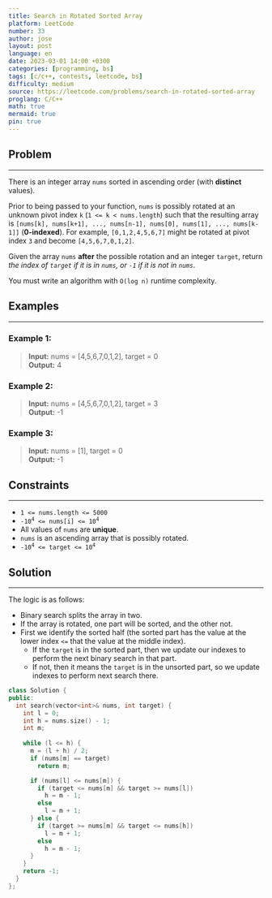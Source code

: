 ```yaml
---
title: Search in Rotated Sorted Array
platform: LeetCode
number: 33
author: jose
layout: post
language: en
date: 2023-03-01 14:00 +0300
categories: [programming, bs]
tags: [c/c++, contests, leetcode, bs]
difficulty: medium
source: https://leetcode.com/problems/search-in-rotated-sorted-array
proglang: C/C++
math: true
mermaid: true
pin: true
---
```

## Problem
---
There is an integer array `nums` sorted in ascending order (with **distinct** values).

Prior to being passed to your function, `nums` is possibly rotated at an unknown pivot index `k` (`1 <= k < nums.length`) such that the resulting array is `[nums[k], nums[k+1], ..., nums[n-1], nums[0], nums[1], ..., nums[k-1]]` (**0-indexed**). For example, `[0,1,2,4,5,6,7]` might be rotated at pivot index `3` and become `[4,5,6,7,0,1,2]`.

Given the array `nums` **after** the possible rotation and an integer `target`, return *the index of `target` if it is in `nums`, or `-1` if it is not in `nums`*.

You must write an algorithm with `O(log n)` runtime complexity.

## Examples
---
### **Example 1:**  
>**Input:** nums = [4,5,6,7,0,1,2], target = 0  
>**Output:** 4

### **Example 2:**  
>**Input:** nums = [4,5,6,7,0,1,2], target = 3  
>**Output:** -1

### **Example 3:**  
>**Input:** nums = [1], target = 0  
>**Output:** -1

## Constraints
---
- `1 <= nums.length <= 5000`
- <code>-10<sup>4</sup> <= nums[i] <= 10<sup>4</sup></code>
- All values of `nums` are **unique**.
- `nums` is an ascending array that is possibly rotated.
- <code>-10<sup>4</sup> <= target <= 10<sup>4</sup></code>

## Solution
---
The logic is as follows:
  - Binary search splits the array in two.
  - If the array is rotated, one part will be sorted, and the other not.
  - First we identify the sorted half (the sorted part has the value at the lower index `<=` that the value at the middle index).
    - If the `target` is in the sorted part, then we update our indexes to perform the next binary search in that part.
    - If not, then it means the `target` is in the unsorted part, so we update indexes to perform next search there.


```c++
class Solution {
public:
  int search(vector<int>& nums, int target) {
    int l = 0;
    int h = nums.size() - 1;
    int m;
        
    while (l <= h) {
      m = (l + h) / 2;
      if (nums[m] == target)
        return m;

      if (nums[l] <= nums[m]) {
        if (target <= nums[m] && target >= nums[l])
          h = m - 1;
        else
          l = m + 1;
      } else {
        if (target >= nums[m] && target <= nums[h])
          l = m + 1;
        else
          h = m - 1;
      }
    }
    return -1;
  }
};
```
